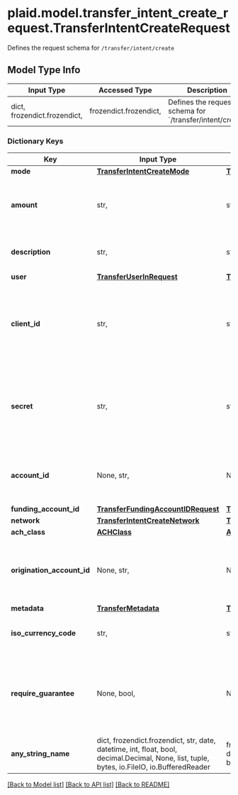 # plaid.model.transfer_intent_create_request.TransferIntentCreateRequest

Defines the request schema for `/transfer/intent/create`

## Model Type Info
Input Type | Accessed Type | Description | Notes
------------ | ------------- | ------------- | -------------
dict, frozendict.frozendict,  | frozendict.frozendict,  | Defines the request schema for &#x60;/transfer/intent/create&#x60; | 

### Dictionary Keys
Key | Input Type | Accessed Type | Description | Notes
------------ | ------------- | ------------- | ------------- | -------------
**mode** | [**TransferIntentCreateMode**](TransferIntentCreateMode.md) | [**TransferIntentCreateMode**](TransferIntentCreateMode.md) |  | 
**amount** | str,  | str,  | The amount of the transfer (decimal string with two digits of precision e.g. \&quot;10.00\&quot;). | 
**description** | str,  | str,  | A description for the underlying transfer. Maximum of 8 characters. | 
**user** | [**TransferUserInRequest**](TransferUserInRequest.md) | [**TransferUserInRequest**](TransferUserInRequest.md) |  | 
**client_id** | str,  | str,  | Your Plaid API &#x60;client_id&#x60;. The &#x60;client_id&#x60; is required and may be provided either in the &#x60;PLAID-CLIENT-ID&#x60; header or as part of a request body. | [optional] 
**secret** | str,  | str,  | Your Plaid API &#x60;secret&#x60;. The &#x60;secret&#x60; is required and may be provided either in the &#x60;PLAID-SECRET&#x60; header or as part of a request body. | [optional] 
**account_id** | None, str,  | NoneClass, str,  | The Plaid &#x60;account_id&#x60; corresponding to the end-user account that will be debited or credited. | [optional] 
**funding_account_id** | [**TransferFundingAccountIDRequest**](TransferFundingAccountIDRequest.md) | [**TransferFundingAccountIDRequest**](TransferFundingAccountIDRequest.md) |  | [optional] 
**network** | [**TransferIntentCreateNetwork**](TransferIntentCreateNetwork.md) | [**TransferIntentCreateNetwork**](TransferIntentCreateNetwork.md) |  | [optional] 
**ach_class** | [**ACHClass**](ACHClass.md) | [**ACHClass**](ACHClass.md) |  | [optional] 
**origination_account_id** | None, str,  | NoneClass, str,  | Plaid’s unique identifier for the origination account for the intent. If not provided, the default account will be used. | [optional] 
**metadata** | [**TransferMetadata**](TransferMetadata.md) | [**TransferMetadata**](TransferMetadata.md) |  | [optional] 
**iso_currency_code** | str,  | str,  | The currency of the transfer amount, e.g. \&quot;USD\&quot; | [optional] 
**require_guarantee** | None, bool,  | NoneClass, BoolClass,  | When &#x60;true&#x60;, the transfer requires a &#x60;GUARANTEED&#x60; decision by Plaid to proceed (Guarantee customers only). | [optional] if omitted the server will use the default value of False
**any_string_name** | dict, frozendict.frozendict, str, date, datetime, int, float, bool, decimal.Decimal, None, list, tuple, bytes, io.FileIO, io.BufferedReader | frozendict.frozendict, str, BoolClass, decimal.Decimal, NoneClass, tuple, bytes, FileIO | any string name can be used but the value must be the correct type | [optional]

[[Back to Model list]](../../README.md#documentation-for-models) [[Back to API list]](../../README.md#documentation-for-api-endpoints) [[Back to README]](../../README.md)

